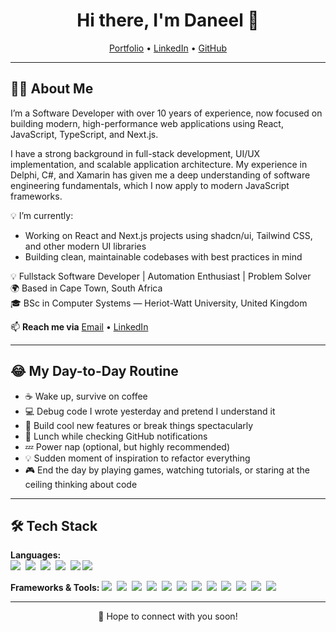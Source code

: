 <h1 align="center">Hi there, I'm Daneel 👋</h1>

<p align="center">
  <a href="https://daneelv.github.io/">Portfolio</a> •
  <a href="https://www.linkedin.com/in/daneelv/">LinkedIn</a> •
  <a href="https://github.com/Daneelv">GitHub</a>
</p>

---

## 👨‍💻 About Me
I’m a Software Developer with over 10 years of experience, now focused on building modern, high-performance web applications using React, JavaScript, TypeScript, and Next.js.

I have a strong background in full-stack development, UI/UX implementation, and scalable application architecture. My experience in Delphi, C#, 
and Xamarin has given me a deep understanding of software engineering fundamentals, which I now apply to modern JavaScript frameworks.

💡 I’m currently:

- Working on React and Next.js projects using shadcn/ui, Tailwind CSS, and other modern UI libraries
- Building clean, maintainable codebases with best practices in mind

💡 Fullstack Software Developer | Automation Enthusiast | Problem Solver  
🌍 Based in Cape Town, South Africa  
🎓 BSc in Computer Systems — Heriot-Watt University, United Kingdom

📫 **Reach me via** [Email](mailto:dnlvantonder@gmail.com) • [LinkedIn](https://www.linkedin.com/in/daneelv/)

---

## 😂 My Day-to-Day Routine
- ☕ Wake up, survive on coffee  
- 💻 Debug code I wrote yesterday and pretend I understand it  
- 🧩 Build cool new features or break things spectacularly  
- 🍕 Lunch while checking GitHub notifications  
- 💤 Power nap (optional, but highly recommended)  
- 💡 Sudden moment of inspiration to refactor everything  
- 🎮 End the day by playing games, watching tutorials, or staring at the ceiling thinking about code  

---

## 🛠 Tech Stack
**Languages:**  
<img src="https://img.shields.io/badge/-JavaScript-F0DB4F?logo=javascript&logoColor=black&style=flat" />&nbsp;
<img src="https://img.shields.io/badge/-TypeScript-3178C6?logo=typescript&logoColor=white&style=flat" />&nbsp;
<img src="https://img.shields.io/badge/-C%23-239120?logo=c-sharp&logoColor=white&style=flat" />&nbsp;
<img src="https://img.shields.io/badge/-HTML5-E34F26?logo=html5&logoColor=white&style=flat" />&nbsp;
<img src="https://img.shields.io/badge/-CSS3-1572B6?logo=css3&logoColor=white&style=flat" />
<img src="https://img.shields.io/badge/-Delphi-EE1F35?logo=delphi&logoColor=white&style=flat" />

**Frameworks & Tools:**
<img src="https://img.shields.io/badge/-Next.js-000000?logo=nextdotjs&logoColor=white&style=flat" />&nbsp;
<img src="https://img.shields.io/badge/-Prisma-2D3748?logo=prisma&logoColor=white&style=flat" />&nbsp;
<img src="https://img.shields.io/badge/-PostgreSQL-4169E1?logo=postgresql&logoColor=white&style=flat" />&nbsp;
<img src="https://img.shields.io/badge/-Sass-CC6699?logo=sass&logoColor=white&style=flat" />&nbsp;
<img src="https://img.shields.io/badge/-n8n-EA4C89?logo=n8n&logoColor=white&style=flat" />&nbsp;
<img src="https://img.shields.io/badge/-VS%20Code-007ACC?logo=visualstudiocode&logoColor=white&style=flat" />&nbsp;
<img src="https://img.shields.io/badge/-React-61DAFB?logo=react&logoColor=black&style=flat" />&nbsp;
<img src="https://img.shields.io/badge/-Jest-C21325?logo=jest&logoColor=white&style=flat" />&nbsp;
<img src="https://img.shields.io/badge/-Sentry-362D59?logo=sentry&logoColor=white&style=flat" />&nbsp;
<img src="https://img.shields.io/badge/-shadcn%2Fui-000000?logo=shadcnui&logoColor=white&style=flat" />&nbsp;
<img src="https://img.shields.io/badge/-Tailwind_CSS-38B2AC?logo=tailwindcss&logoColor=white&style=flat" />&nbsp;
<img src="https://img.shields.io/badge/-Bootstrap-7952B3?logo=bootstrap&logoColor=white&style=flat" />

---

<p align="center">
💬 Hope to connect with you soon!
</p>

